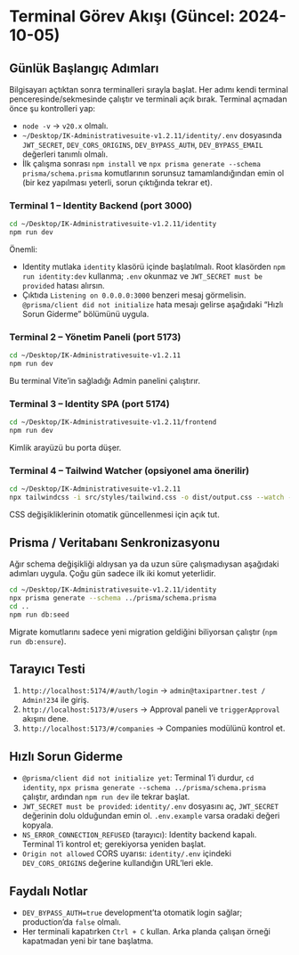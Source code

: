 # Terminal Görev Akışı (Güncel: 2024-10-05)

## Günlük Başlangıç Adımları
Bilgisayarı açtıktan sonra terminalleri sırayla başlat. Her adımı kendi terminal penceresinde/sekmesinde çalıştır ve terminali açık bırak. Terminal açmadan önce şu kontrolleri yap:
- `node -v` → `v20.x` olmalı.
- `~/Desktop/IK-Administrativesuite-v1.2.11/identity/.env` dosyasında `JWT_SECRET`, `DEV_CORS_ORIGINS`, `DEV_BYPASS_AUTH`, `DEV_BYPASS_EMAIL` değerleri tanımlı olmalı.
- İlk çalışma sonrası `npm install` ve `npx prisma generate --schema prisma/schema.prisma` komutlarının sorunsuz tamamlandığından emin ol (bir kez yapılması yeterli, sorun çıktığında tekrar et).

### Terminal 1 – Identity Backend (port 3000)
```bash
cd ~/Desktop/IK-Administrativesuite-v1.2.11/identity
npm run dev
```
Önemli:
- Identity mutlaka `identity` klasörü içinde başlatılmalı. Root klasörden `npm run identity:dev` kullanma; `.env` okunmaz ve `JWT_SECRET must be provided` hatası alırsın.
- Çıktıda `Listening on 0.0.0.0:3000` benzeri mesaj görmelisin. `@prisma/client did not initialize` hata mesajı gelirse aşağıdaki “Hızlı Sorun Giderme” bölümünü uygula.

### Terminal 2 – Yönetim Paneli (port 5173)
```bash
cd ~/Desktop/IK-Administrativesuite-v1.2.11
npm run dev
```
Bu terminal Vite’in sağladığı Admin panelini çalıştırır.

### Terminal 3 – Identity SPA (port 5174)
```bash
cd ~/Desktop/IK-Administrativesuite-v1.2.11/frontend
npm run dev
```
Kimlik arayüzü bu porta düşer.

### Terminal 4 – Tailwind Watcher (opsiyonel ama önerilir)
```bash
cd ~/Desktop/IK-Administrativesuite-v1.2.11
npx tailwindcss -i src/styles/tailwind.css -o dist/output.css --watch --postcss
```
CSS değişikliklerinin otomatik güncellenmesi için açık tut.

## Prisma / Veritabanı Senkronizasyonu
Ağır schema değişikliği aldıysan ya da uzun süre çalışmadıysan aşağıdaki adımları uygula. Çoğu gün sadece ilk iki komut yeterlidir.
```bash
cd ~/Desktop/IK-Administrativesuite-v1.2.11/identity
npx prisma generate --schema ../prisma/schema.prisma
cd ..
npm run db:seed
```
Migrate komutlarını sadece yeni migration geldiğini biliyorsan çalıştır (`npm run db:ensure`).

## Tarayıcı Testi
1. `http://localhost:5174/#/auth/login` → `admin@taxipartner.test / Admin!234` ile giriş.
2. `http://localhost:5173/#/users` → Approval paneli ve `triggerApproval` akışını dene.
3. `http://localhost:5173/#/companies` → Companies modülünü kontrol et.

## Hızlı Sorun Giderme
- `@prisma/client did not initialize yet`: Terminal 1’i durdur, `cd identity`, `npx prisma generate --schema ../prisma/schema.prisma` çalıştır, ardından `npm run dev` ile tekrar başlat.
- `JWT_SECRET must be provided`: `identity/.env` dosyasını aç, `JWT_SECRET` değerinin dolu olduğundan emin ol. `.env.example` varsa oradaki değeri kopyala.
- `NS_ERROR_CONNECTION_REFUSED` (tarayıcı): Identity backend kapalı. Terminal 1’i kontrol et; gerekiyorsa yeniden başlat.
- `Origin not allowed` CORS uyarısı: `identity/.env` içindeki `DEV_CORS_ORIGINS` değerine kullandığın URL’leri ekle.

## Faydalı Notlar
- `DEV_BYPASS_AUTH=true` development’ta otomatik login sağlar; production’da `false` olmalı.
- Her terminali kapatırken `Ctrl + C` kullan. Arka planda çalışan örneği kapatmadan yeni bir tane başlatma.
